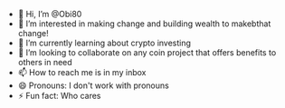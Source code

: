 - 👋 Hi, I’m @Obi80
- 👀 I’m interested in making change and building wealth to makebthat change!
- 🌱 I’m currently learning about crypto investing
- 💞️ I’m looking to collaborate on any coin project that offers benefits to others in need
- 📫 How to reach me is in my inbox
- 😄 Pronouns: I don't work with pronouns
- ⚡ Fun fact: Who cares

<!---
Obi80/Obi80 is a ✨ special ✨ repository because its `README.md` (this file) appears on your GitHub profile.
You can click the Preview link to take a look at your changes.
--->
